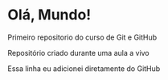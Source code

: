 # Olá, Mundo!
 Primeiro repositorio do curso de Git e GitHub

 Repositório criado durante uma aula a vivo

 Essa linha eu adicionei diretamente do GitHub
